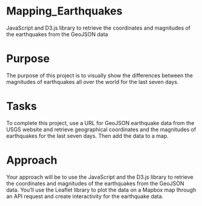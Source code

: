 # Mapping_Earthquakes
JavaScript and D3.js library to retrieve the coordinates and magnitudes of the earthquakes from the GeoJSON data

# Purpose
The purpose of this project is to visually show the differences between the magnitudes of earthquakes all over the world for the last seven days.

# Tasks
To complete this project, use a URL for GeoJSON earthquake data from the USGS website and retrieve geographical coordinates and the magnitudes of earthquakes for the last seven days. Then add the data to a map.

# Approach
Your approach will be to use the JavaScript and the D3.js library to retrieve the coordinates and magnitudes of the earthquakes from the GeoJSON data. You’ll use the Leaflet library to plot the data on a Mapbox map through an API request and create interactivity for the earthquake data.
